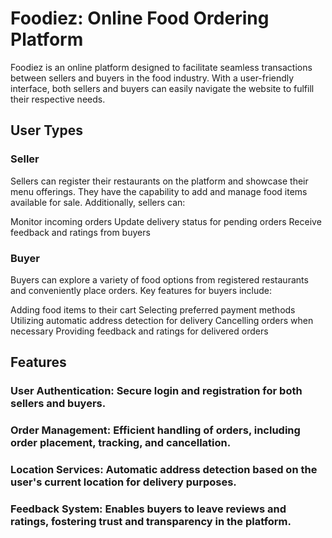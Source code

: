 
# Foodiez: Online Food Ordering Platform
Foodiez is an online platform designed to facilitate seamless transactions between sellers and buyers in the food industry. With a user-friendly interface, both sellers and buyers can easily navigate the website to fulfill their respective needs.

## User Types
### Seller
Sellers can register their restaurants on the platform and showcase their menu offerings. They have the capability to add and manage food items available for sale. Additionally, sellers can:

Monitor incoming orders
Update delivery status for pending orders
Receive feedback and ratings from buyers
### Buyer
Buyers can explore a variety of food options from registered restaurants and conveniently place orders. Key features for buyers include:

Adding food items to their cart
Selecting preferred payment methods
Utilizing automatic address detection for delivery
Cancelling orders when necessary
Providing feedback and ratings for delivered orders

## Features
### User Authentication: Secure login and registration for both sellers and buyers.
### Order Management: Efficient handling of orders, including order placement, tracking, and cancellation.
### Location Services: Automatic address detection based on the user's current location for delivery purposes.
### Feedback System: Enables buyers to leave reviews and ratings, fostering trust and transparency in the platform.
